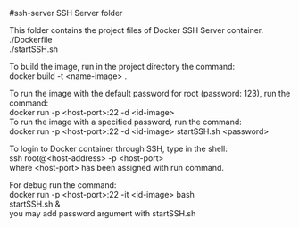 #ssh-server
SSH Server folder

This folder contains the project files of Docker SSH Server container.
<br>./Dockerfile
<br>./startSSH.sh

To build the image, run in the project directory the command:
<br>docker build -t \<name-image\> .

To run the image with the default password for root (password: 123), run the command:
<br>docker run -p \<host-port\>:22 -d \<id-image\>
<br>To run the image with a specified password, run the command:
<br>docker run -p \<host-port\>:22 -d \<id-image\> startSSH.sh \<password\>

To login to Docker container through SSH, type in the shell:
<br>ssh root@\<host-address\> -p \<host-port\>
<br>where \<host-port\> has been assigned with run command.

For debug run the command:
<br>docker run -p \<host-port\>:22 -it \<id-image\> bash
<br>startSSH.sh &
<br>you may add password argument with startSSH.sh

